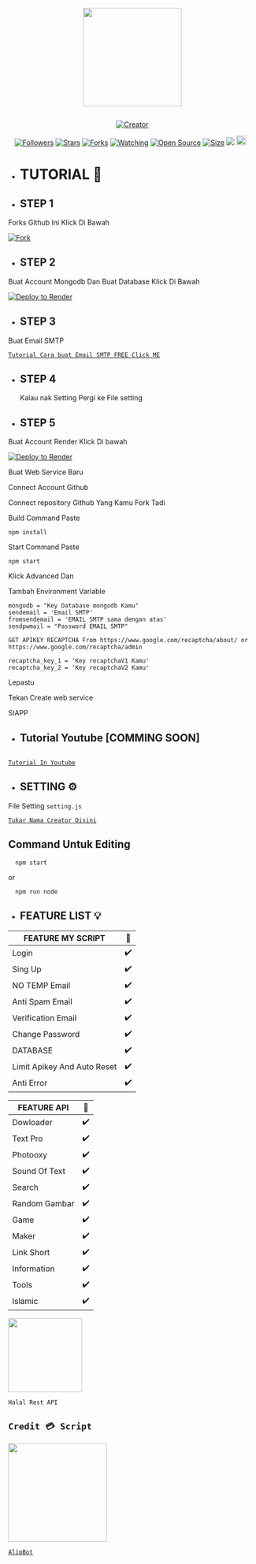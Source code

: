 
<p align="center">
<img src="https://avatars.githubusercontent.com/AlipBot" width="200" height="200"/>
</p>
<p align="center">
  <a href="#"><img src="http://readme-typing-svg.herokuapp.com?color=d1fa02&center=true&vCenter=true&multiline=false&lines=Welcome+To+Rest+Api+AlpisV2+" alt="">
</p>
<p align="center">
<a href="#"><img title="Creator" src="https://img.shields.io/badge/Creator-AlipBot-red.svg?style=for-the-badge&logo=github"></a>
</p>
<p align="center">
<a href="https://github.com/AlipBot?tab=followers"><img title="Followers" src="https://img.shields.io/github/followers/AlipBot?color=green&style=flat-square"></a>
<a href="https://github.com/AlipBot/Api-Alpis/stargazers/"><img title="Stars" src="https://img.shields.io/github/stars/AlipBot/Api-Alpis?color=white&style=flat-square"></a>
<a href="https://github.com/AlipBot/Api-Alpis/network/members"><img title="Forks" src="https://img.shields.io/github/forks/AlipBot/Api-Alpis?color=yellow&style=flat-square"></a>
<a href="https://github.com/AlipBot/Api-Alpis/watchers"><img title="Watching" src="https://img.shields.io/github/watchers/AlipBot/Api-Alpis?label=Watchers&color=red&style=flat-square"></a>
<a href="https://github.com/AlipBot/Api-Alpis"><img title="Open Source" src="https://badges.frapsoft.com/os/v2/open-source.svg?v=103"></a>
<a href="https://github.com/AlipBot/Api-Alpis/"><img title="Size" src="https://img.shields.io/github/repo-size/AlipBot/Api-Alpis?style=flat-square&color=darkred"></a>
<a href="https://hits.seeyoufarm.com"><img src="https://hits.seeyoufarm.com/api/count/incr/badge.svg?url=https%3A%2F%2Fgithub.com%2FAlipBot%2FApi-Alpis%2Fhit-counter&count_bg=%2379C83D&title_bg=%23555555&icon=probot.svg&icon_color=%2304FF00&title=hits&edge_flat=false"/></a>
<a href="https://github.com/AlipBot/Api-Alpis/graphs/commit-activity"><img height="20" src="https://img.shields.io/badge/Maintained-No-red.svg"></a>&nbsp;&nbsp;
</p>


* # TUTORIAL 📌


* ## STEP 1
Forks Github Ini Klick Di Bawah

[![Fork](https://telegra.ph/file/0ac5b4f21a7c153f3bfc7.png)](https://github.com/AlipBot/api-alpis/fork)


* ## STEP 2
Buat Account Mongodb Dan Buat Database Klick Di Bawah

[![Deploy to Render](https://telegra.ph/file/1bc5c9749e8a46d167619.png)](https://www.mongodb.com/cloud/atlas/register)

* ## STEP 3

Buat Email SMTP

 [`Tutorial Cara buat Email SMTP FREE Click ME`](https://www.youtube.com/watch?v=1YXVdyVuFGA)<br>

* ## STEP 4

  Kalau nak Setting Pergi ke File setting

* ## STEP 5

 Buat Account Render Klick Di bawah

[![Deploy to Render](https://render.com/images/deploy-to-render-button.svg)](https://render.com/deploy) 

Buat Web Service Baru
  
Connect Account Github
  
Connect repository Github Yang Kamu Fork Tadi
  
Build Command Paste
```
npm install
```

Start Command Paste

```
npm start
```
  
Klick Advanced Dan
  
Tambah Environment Variable
  
```
mongodb = "Key Database mongodb Kamu"
sendemail = 'Email SMTP'
fromsendemail = 'EMAIL SMTP sama dengan atas'
sendpwmail = "Password EMAIL SMTP"

GET APIKEY RECAPTCHA From https://www.google.com/recaptcha/about/ or https://www.google.com/recaptcha/admin

recaptcha_key_1 = 'Key recaptchaV1 Kamu'
recaptcha_key_2 = 'Key recaptchaV2 Kamu'
```

  
Lepastu 
  
Tekan Create web service
  
SIAPP
  
* ## Tutorial Youtube [COMMING SOON]

<a href="https://youtu.be/QZ2FWTur9WA"><img src="https://img.youtube.com/vi/QZ2FWTur9WA/sddefault.jpg" alt="">

 [`Tutorial In Youtube`](https://youtu.be/QZ2FWTur9WA)<br>

* ## SETTING ⚙️
File Setting ``setting.js``

[`Tukar Nama Creator Disini`](https://github.com/AlipBot/Api-Alpis/blob/master/settings.js#:~:text=creator%20%3D%20%27-,%E4%B9%82%F0%9D%98%BC%F0%9D%99%A1%F0%9D%99%9E%F0%9D%99%A5%E4%B9%82,-%27)<br>

## Command Untuk Editing

```
  npm start
```
  or
  
```
  npm run node
```

* ## FEATURE LIST 💡
  
  
| FEATURE MY SCRIPT |🌱|
| ------------- | ------------- |
| Login |✔️|
| Sing Up  |✔️|
| NO TEMP Email |✔️|
| Anti Spam Email  |✔️|
| Verification Email |✔️|
| Change Password  |✔️|
| DATABASE |✔️|
| Limit Apikey And Auto Reset |✔️|
| Anti Error |✔️|

  

| FEATURE API |🌱|
| ------------- | ------------- |
| Dowloader |✔️|
| Text Pro  |✔️|
| Photooxy  |✔️|
| Sound Of Text  |✔️|
| Search  |✔️|
| Random Gambar  |✔️|
| Game  |✔️|
| Maker |✔️|
| Link Short  |✔️|
| Information |✔️|
| Tools  |✔️|
| Islamic  |✔️|


<img src="https://telegra.ph/file/1cbc7e659b35a053bf25f.png" width="150" height="150">

``Halal Rest API``

## ``Credit 💳 Script``

<img src="https://avatars.githubusercontent.com/AlipBot" width="200" height="200">

[`AlipBot`](https://github.com/AlipBot)<br>

